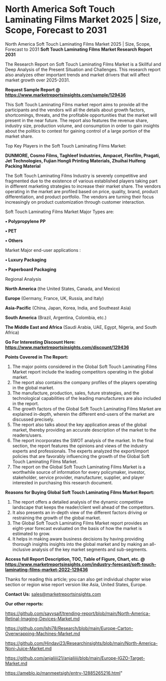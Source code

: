 # North America Soft Touch Laminating Films Market 2025 | Size, Scope, Forecast to 2031
North America Soft Touch Laminating Films Market 2025 | Size, Scope, Forecast to 2031
<strong>Soft Touch Laminating Films Market Research Report 2031</strong>

The Research Report on Soft Touch Laminating Films Market is a Skillful and Deep Analysis of the Present Situation and Challenges. This research report also analyzes other important trends and market drivers that will affect market growth over 2025-2031.

<strong>Request Sample Report @ <a href=https://www.marketreportsinsights.com/sample/129436>https://www.marketreportsinsights.com/sample/129436</a></strong>

This Soft Touch Laminating Films market report aims to provide all the participants and the vendors will all the details about growth factors, shortcomings, threats, and the profitable opportunities that the market will present in the near future. The report also features the revenue share, industry size, production volume, and consumption in order to gain insights about the politics to contest for gaining control of a large portion of the market share.

Top Key Players in the Soft Touch Laminating Films Market:

<strong>DUNMORE, Cosmo Films, Taghleef Industries, Ampacet, Flexfilm, Pragati, Jet Technologies, Fujian Hongli Printing Materials, Zhuihai Huifeng Packing Material</strong>

The Soft Touch Laminating Films Industry is severely competitive and fragmented due to the existence of various established players taking part in different marketing strategies to increase their market share. The vendors operating in the market are profiled based on price, quality, brand, product differentiation, and product portfolio. The vendors are turning their focus increasingly on product customization through customer interaction.

Soft Touch Laminating Films Market Major Types are:

<strong>• Polypropylene PP

• PET

• Others</strong>

Market Major end-user applications :

<strong>• Luxury Packaging

• Paperboard Packaging</strong>

Regional Analysis

</u><strong><b>North America</b></strong> (the United States, Canada, and Mexico)

<strong><b>Europe </b></strong>(Germany, France, UK, Russia, and Italy)

<strong><b>Asia-Pacific</b></strong> (China, Japan, Korea, India, and Southeast Asia)

<strong><b>South America</b></strong> (Brazil, Argentina, Colombia, etc.)

<strong><b>The Middle East and Africa</b></strong> (Saudi Arabia, UAE, Egypt, Nigeria, and South Africa)

<strong>Go For Interesting Discount Here: <a href=https://www.marketreportsinsights.com/discount/129436>https://www.marketreportsinsights.com/discount/129436</a></strong>

<strong>Points Covered in The Report:</strong>
<ol>
  <li>The major points considered in the Global Soft Touch Laminating Films Market report include the leading competitors operating in the global market.</li>
  <li>The report also contains the company profiles of the players operating in the global market.</li>
  <li>The manufacture, production, sales, future strategies, and the technological capabilities of the leading manufacturers are also included in the report.</li>
  <li>The growth factors of the Global Soft Touch Laminating Films Market are explained in-depth, wherein the different end-users of the market are discussed precisely.</li>
  <li>The report also talks about the key application areas of the global market, thereby providing an accurate description of the market to the readers/users.</li>
  <li>The report incorporates the SWOT analysis of the market. In the final section, the report features the opinions and views of the industry experts and professionals. The experts analyzed the export/import policies that are favorably influencing the growth of the Global Soft Touch Laminating Films Market.</li>
  <li>The report on the Global Soft Touch Laminating Films Market is a worthwhile source of information for every policymaker, investor, stakeholder, service provider, manufacturer, supplier, and player interested in purchasing this research document.</li>
</ol>
<strong>Reasons for Buying Global Soft Touch Laminating Films Market Report:</strong>

<ol>
  <li>The report offers a detailed analysis of the dynamic competitive landscape that keeps the reader/client well ahead of the competitors.</li>
  <li>It also presents an in-depth view of the different factors driving or restraining the growth of the global market.</li>
  <li>The Global Soft Touch Laminating Films Market report provides an eight-year forecast evaluated on the basis of how the market is estimated to grow.</li>
  <li>It helps in making aware business decisions by having providing thorough insights insights into the global market and by making an all-inclusive analysis of the key market segments and sub-segments.</li>
</ol>
<strong>Access full Report Description, TOC, Table of Figure, Chart, etc. @ <a href=https://www.marketreportsinsights.com/industry-forecast/soft-touch-laminating-films-market-2022-129436>https://www.marketreportsinsights.com/industry-forecast/soft-touch-laminating-films-market-2022-129436</a></strong>


Thanks for reading this article; you can also get individual chapter wise section or region wise report version like Asia, United States, Europe.

<strong>Contact Us:</strong>
sales@marketreportsinsights.com

<strong>Our other reports:</strong>

<a href=https://github.com/sayysaif/trending-report/blob/main/North-America-Retinal-Imaging-Devices-Market.md>https://github.com/sayysaif/trending-report/blob/main/North-America-Retinal-Imaging-Devices-Market.md</a>

<a href=https://github.com/Ishi78/Research/blob/main/Europe-Carton-Overwrapping-Machines-Market.md>https://github.com/Ishi78/Research/blob/main/Europe-Carton-Overwrapping-Machines-Market.md</a>

<a href=https://github.com/Hindavi23/Researchinsights/blob/main/North-America-Noni-Juice-Market.md>https://github.com/Hindavi23/Researchinsights/blob/main/North-America-Noni-Juice-Market.md</a>

<a href=https://github.com/anjaliiii21/anjaliiii/blob/main/Europe-IGZO-Target-Market.md>https://github.com/anjaliiii21/anjaliiii/blob/main/Europe-IGZO-Target-Market.md</a>

<a href=https://ameblo.jp/manmeetsigh/entry-12885265216.html>https://ameblo.jp/manmeetsigh/entry-12885265216.html</a>"
